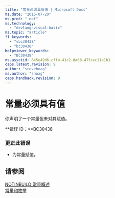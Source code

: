 ```yaml
---
title: "常量必须具有值 | Microsoft Docs"
ms.date: "2015-07-20"
ms.prod: ".net"
ms.technology: 
  - "devlang-visual-basic"
ms.topic: "article"
f1_keywords: 
  - "vbc30438"
  - "bc30438"
helpviewer_keywords: 
  - "BC30438"
ms.assetid: 845e49d6-cff4-41c2-8a68-475cec11e1b1
caps.latest.revision: 9
author: "stevehoag"
ms.author: "shoag"
caps.handback.revision: 9
---
```

# 常量必须具有值
你声明了一个常量但未对其赋值。  
  
 **错误 ID：**BC30438  
  
### 更正此错误  
  
-   为常量赋值。  
  
## 请参阅  
 [NOTINBUILD 常量概述](http://msdn.microsoft.com/zh-cn/5c7f57fb-48b2-4a2f-afee-79d8e3adf15b)   
 [常量和枚举](../../visual-basic/language-reference/constants-and-enumerations.md)